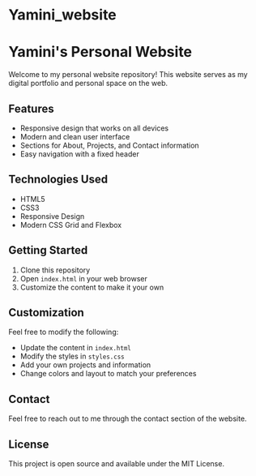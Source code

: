 # Yamini_website


# Yamini's Personal Website

Welcome to my personal website repository! This website serves as my digital portfolio and personal space on the web.

## Features

- Responsive design that works on all devices
- Modern and clean user interface
- Sections for About, Projects, and Contact information
- Easy navigation with a fixed header

## Technologies Used

- HTML5
- CSS3
- Responsive Design
- Modern CSS Grid and Flexbox

## Getting Started

1. Clone this repository
2. Open `index.html` in your web browser
3. Customize the content to make it your own

## Customization

Feel free to modify the following:
- Update the content in `index.html`
- Modify the styles in `styles.css`
- Add your own projects and information
- Change colors and layout to match your preferences

## Contact

Feel free to reach out to me through the contact section of the website.

## License

This project is open source and available under the MIT License.
